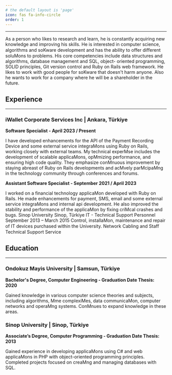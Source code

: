 ```yaml
---
# the default layout is 'page'
icon: fas fa-info-circle
order: 1
---
```

---
As a person who likes to research and learn, he is constantly acquiring new knowledge and improving his skills. He is
interested in computer science, algorithms and soKware development and has the ability to oﬀer diﬀerent soluMons
to problems. His core competencies include data structures and algorithms, database management and SQL, object-
oriented programming, SOLID principles, Git version control and Ruby on Rails web framework. He likes to work with
good people for soKware that doesn't harm anyone. Also he wants to work for a company where he will be a
shareholder in the future.
## Experience
---
### iWallet Corporate Services Inc | Ankara, Türkiye  
**Software Specialist - April 2023 / Present**

I have developed enhancements for the API of the Payment Recording Device and some external service integraMons
using Ruby on Rails, working closely with external teams. My technical experMse includes the development of
scalable applicaMons, opMmizing performance, and ensuring high code quality. They emphasize conMnuous
improvement by staying abreast of Ruby on Rails developments and acMvely parMcipaMng in the technology
community through conferences and forums.

**Assistant Software Specialist - September 2021 / April 2023**

I worked on a financial technology applicaMon developed with Ruby on Rails. He made enhancements for payment,
SMS, email and some external service integraMons and internal api development. He also improved the stability and
performance of the applicaMon by fixing criMcal crashes and bugs.
Sinop University Sinop, Türkiye
IT - Technical Support Personnel September 2013 – March 2015
Control, installaMon, maintenance and repair of IT devices purchased within the University. Network Cabling and Staﬀ
Technical Support Service
## Education
---
### Ondokuz Mayis University | Samsun, Türkiye
**Bachelor's Degree, Computer Engineering - Graduation Date Thesis: 2020**

Gained knowledge in various computer science theories and subjects, including algorithms, Mme complexiMes, data
communicaMon, computer networks and operaMng systems. ConMnues to expand knowledge in these areas.
### Sinop University | Sinop, Türkiye
**Associate’s Degree, Computer Programming - Graduation Date Thesis: 2013**

Gained experience in developing applicaMons using C# and web applicaMons in PHP with object-oriented
programming principles. Completed projects focused on creaMng and managing databases with SQL.